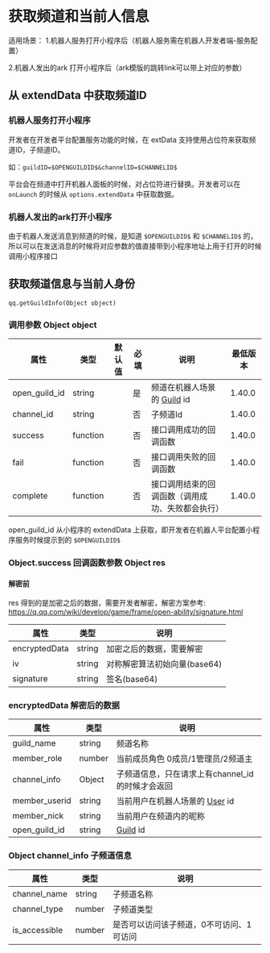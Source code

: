 # 获取频道和当前人信息

适用场景：
1.机器人服务打开小程序后（机器人服务需在机器人开发者端-服务配置）

2.机器人发出的ark 打开小程序后（ark模版的跳转link可以带上对应的参数）

## 从 extendData 中获取频道ID

### 机器人服务打开小程序

开发者在开发者平台配置服务功能的时候，在 extData 支持使用占位符来获取频道ID，子频道ID。

如：`guildID=$OPENGUILDID$&channelID=$CHANNELID$`

平台会在频道中打开机器人面板的时候，对占位符进行替换。开发者可以在 `onLaunch` 的时候从 `options.extendData` 中获取数据。

### 机器人发出的ark打开小程序

由于机器人发送消息到频道的时候，是知道 `$OPENGUILDID$` 和 `$CHANNELID$` 的，所以可以在发送消息的时候将对应参数的值直接带到小程序地址上用于打开的时候调用小程序接口

## 获取频道信息与当前人身份

`qq.getGuildInfo(Object object)`

### 调用参数 Object object

| 属性         | 类型       | 默认值 | 必填 | 说明                       | 最低版本   |
|------------|----------|-----|----|--------------------------|--------|
| open_guild_id| string | | 是 | 频道在机器人场景的 [Guild](../openapi/guild/model.md#guild) id | 1.40.0 |
| channel_id | string   |     | 否  | 子频道Id                    | 1.40.0 |
| success    | function |     | 否  | 接口调用成功的回调函数              | 1.40.0 |
| fail       | function |     | 否  | 接口调用失败的回调函数              | 1.40.0 |
| complete   | function |     | 否  | 接口调用结束的回调函数（调用成功、失败都会执行） | 1.40.0 |

open_guild_id 从小程序的 extendData 上获取，即开发者在机器人平台配置小程序服务时候提示到的 `$OPENGUILDID$`

### Object.success 回调函数参数 Object res

#### 解密前

res 得到的是加密之后的数据，需要开发者解密，解密方案参考: https://q.qq.com/wiki/develop/game/frame/open-ability/signature.html

| 属性           | 类型     | 说明                            |
|--------------|--------|-------------------------------|
| encryptedData   | string | 加密之后的数据，需要解密 |
| iv  | string | 对称解密算法初始向量(base64)|
| signature | string | 签名(base64) |

### encryptedData 解密后的数据

| 属性           | 类型     | 说明                            |
|--------------|--------|-------------------------------|
| guild_name   | string | 频道名称                          |
| member_role  | number | 当前成员角色 0成员/1管理员/2频道主          |
| channel_info | Object | 子频道信息，只在请求上有channel_id的时候才会返回 |
| member_userid | string | 当前用户在机器人场景的 [User](../openapi/user/model.md#user) id |
| member_nick | string | 当前用户在频道内的昵称 |
| open_guild_id | string | [Guild](../openapi/guild/model.md#guild) id |


### Object channel_info 子频道信息

| 属性            | 类型     | 说明                    |
|---------------|--------|-----------------------|
| channel_name  | string | 子频道名称                 |
| channel_type  | number | 子频道类型                 |
| is_accessible | number | 是否可以访问该子频道，0不可访问、1可访问 |
